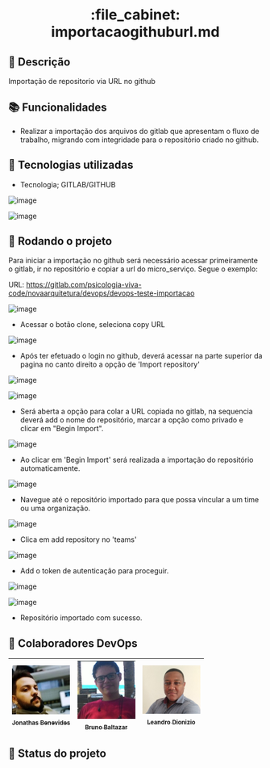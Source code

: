 <h1 align="center">:file_cabinet: importacaogithuburl.md</h1>

## :memo: Descrição
Importação de repositorio via URL no github 

## :books: Funcionalidades

* <b></b> 
Realizar a importação dos arquivos do gitlab que apresentam o fluxo de trabalho, migrando com integridade para o repositório criado no github.   

## :wrench: Tecnologias utilizadas
* Tecnologia; GITLAB/GITHUB

![image](https://user-images.githubusercontent.com/48971064/220732325-1001b5b9-b3a9-4b2f-b28e-cb7bf4577161.png)

![image](https://user-images.githubusercontent.com/48971064/220731911-1d49b128-d791-4773-a6ce-5c2312eb8500.png)


## :rocket: Rodando o projeto

Para iniciar a importação no github será necessário acessar primeiramente o gitlab, ir no repositório e copiar a url do micro_serviço. Segue o exemplo:

URL: https://gitlab.com/psicologia-viva-code/novaarquitetura/devops/devops-teste-importacao

![image](https://user-images.githubusercontent.com/48971064/220737054-d227e378-459a-49d6-be0a-be4c2f586b6d.png)

* Acessar o botão clone, seleciona copy URL

![image](https://user-images.githubusercontent.com/48971064/220737194-ba02dd33-f9c6-4e6b-a4f1-690acc30b834.png)

* Após ter efetuado o login no github, deverá acessar na parte superior da pagina no canto direito a opção de 'Import repository' 

![image](https://user-images.githubusercontent.com/48971064/220737678-1967246f-0b24-4cbc-b58c-9552457b424c.png)


![image](https://user-images.githubusercontent.com/48971064/220737955-dd21a855-8114-48ed-a0d3-fca6a5c4c4ab.png)

* Será aberta a opção para colar a URL copiada no gitlab, na sequencia deverá add o nome do repositório, marcar a opção como privado e clicar em "Begin Import". 

![image](https://user-images.githubusercontent.com/48971064/220738407-19227050-01a0-4b92-bdc1-cdaa9500b055.png)

* Ao clicar em 'Begin Import' será realizada a importação do repositório automaticamente. 

![image](https://user-images.githubusercontent.com/48971064/220738639-1edf50ce-887b-4b30-9233-7ba75290a954.png)

* Navegue até o repositório importado para que possa vincular a um time ou uma organização.

![image](https://user-images.githubusercontent.com/48971064/220739415-2b4bf9e5-7135-4959-a5e7-c7be72e1006d.png)

* Clica em add repository no 'teams'

![image](https://user-images.githubusercontent.com/48971064/220739674-e3ddb3d8-8a61-461c-87b3-044f4f34e41d.png)

* Add o token de autenticação para proceguir.

![image](https://user-images.githubusercontent.com/48971064/220739777-dc694c85-d921-4aba-8a14-f990aec5bf6b.png)

![image](https://user-images.githubusercontent.com/48971064/220740192-7c4bb9d0-96ad-409e-a9da-b82a881c143c.png)

* Repositório importado com sucesso.

## :handshake: Colaboradores DevOps

| [<img src="https://github.com/jonathas32/DevopsTeste/blob/main/img/john.jpg?raw=true" width=115><br><sub>Jonathas Benevides</sub>](http://github.com/jonathas32) | [<img src="https://github.com/jonathas32/DevopsTeste/blob/main/img/bruno.jpg?raw=true" width=115><br><sub>Bruno Baltazar</sub>](http://github.com/jonathas32) | [<img src="https://github.com/jonathas32/DevopsTeste/blob/main/img/Leandro.jpg?raw=true" width=115><br><sub>Leandro Dionizio</sub>](http://github.com/jonathas32) |
| :---: | :---: | :---: |

## :dart: Status do projeto
